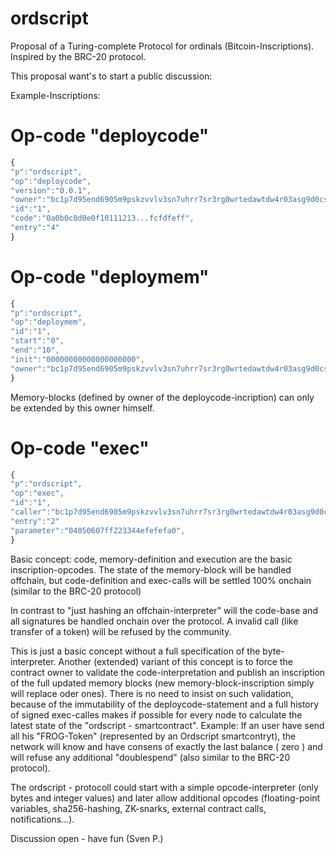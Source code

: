 # ordscript
Proposal of a Turing-complete Protocol for ordinals (Bitcoin-Inscriptions). Inspired by the BRC-20 protocol.

This proposal want's to start a public discussion:

Example-Inscriptions:

# Op-code "deploycode"

``` js
{
"p":"ordscript",
"op":"deploycode",
"version":"0.0.1",
"owner":"bc1p7d95end6905m9pskzvvlv3sn7uhrr7sr3rg0wrtedawtdw4r03asg9d0cs",
"id":"1",
"code":"0a0b0c0d0e0f10111213...fcfdfeff",
"entry":"4"
}
```

# Op-code "deploymem"

``` js
{
"p":"ordscript",
"op":"deploymem",
"id":"1",
"start":"0",
"end":"10",
"init":"00000000000000000000",
"owner":"bc1p7d95end6905m9pskzvvlv3sn7uhrr7sr3rg0wrtedawtdw4r03asg9d0cs"
}
```

Memory-blocks (defined by owner of the deploycode-incription) can only be extended by this owner himself.


# Op-code "exec"

``` js
{
"p":"ordscript",
"op":"exec",
"id":"1",
"caller":"bc1p7d95end6905m9pskzvvlv3sn7uhrr7sr3rg0wrtedawtdw4r03asg9d0cs",
"entry":"2"
"parameter":"04050607ff223344efefefa0",
}
```

Basic concept: code, memory-definition and execution are the basic inscription-opcodes. The state of the memory-block will be handled offchain, but code-definition and exec-calls will be settled 100% onchain (similar to the BRC-20 protocol) 

In contrast to "just hashing an offchain-interpreter" will the code-base and all signatures be handled onchain over the protocol. A invalid call (like transfer of a token) will be refused by the community.

This is just a basic concept without a full specification of the byte-interpreter. Another (extended) variant of this concept is to force the contract owner to validate the code-interpretation and publish an inscription of the full updated memory blocks (new memory-block-inscription simply will replace oder ones). There is no need to insist on such validation, because of the immutability of the deploycode-statement and a full history of signed exec-calles makes if possible for every node to calculate the latest state of the "ordscript - smartcontract". Example: If an user have send all his "FROG-Token" (represented by an Ordscript smartcontryt), the network will know and have consens of exactly the last balance ( zero ) and will refuse any additional "doublespend" (also similar to the BRC-20 protocol).

The ordscript - protocoll could start with a simple opcode-interpreter (only bytes and integer values) and later allow additional opcodes (floating-point variables, sha256-hashing, ZK-snarks, external contract calls, notifications...). 

Discussion open - have fun
(Sven P.)







